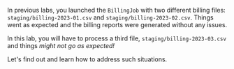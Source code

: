 In previous labs, you launched the `BillingJob` with two different billing files: `staging/billing-2023-01.csv` and `staging/billing-2023-02.csv`. Things went as expected and the billing reports were generated without any issues.

In this lab, you will have to process a third file, `staging/billing-2023-03.csv` and things _might not go as expected!_

Let's find out and learn how to address such situations.
